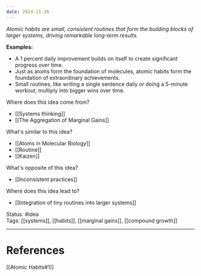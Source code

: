 ```yaml
---
date: 2024-11-26
---
```

_Atomic habits are small, consistent routines that form the building blocks of larger systems, driving remarkable long-term results._

**Examples:**
- A 1 percent daily improvement builds on itself to create significant progress over time.
- Just as atoms form the foundation of molecules, atomic habits form the foundation of extraordinary achievements.
- Small routines, like writing a single sentence daily or doing a 5-minute workout, multiply into bigger wins over time.

Where does this idea come from?  
- [[Systems thinking]]
- [[The Aggregation of Marginal Gains]]

What's similar to this idea?  
- [[Atoms in Molecular Biology]]
- [[Routine]]
- [[Kaizen]]

What's opposite of this idea?  
- [[Inconsistent practices]]

Where does this idea lead to?  
- [[Integration of tiny routines into larger systems]]

Status: #idea  
Tags: [[systems]], [[habits]], [[marginal gains]], [[compound growth]]

---
# References
[[Atomic Habits#1]]